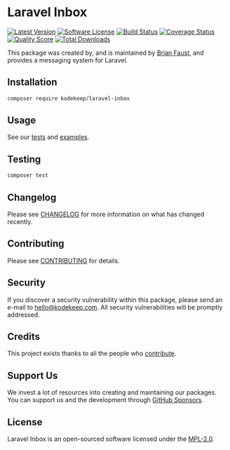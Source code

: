 # Laravel Inbox

[![Latest Version](https://badgen.net/packagist/v/kodekeep/laravel-inbox)](https://packagist.org/packages/kodekeep/laravel-inbox)
[![Software License](https://badgen.net/packagist/license/kodekeep/laravel-inbox)](https://packagist.org/packages/kodekeep/laravel-inbox)
[![Build Status](https://img.shields.io/github/workflow/status/kodekeep/laravel-inbox/run-tests?label=tests)](https://github.com/kodekeep/laravel-inbox/actions?query=workflow%3Arun-tests+branch%3Amaster)
[![Coverage Status](https://badgen.net/codeclimate/coverage/kodekeep/laravel-inbox)](https://codeclimate.com/github/kodekeep/laravel-inbox)
[![Quality Score](https://badgen.net/codeclimate/maintainability/kodekeep/laravel-inbox)](https://codeclimate.com/github/kodekeep/laravel-inbox)
[![Total Downloads](https://badgen.net/packagist/dt/kodekeep/laravel-inbox)](https://packagist.org/packages/kodekeep/laravel-inbox)

This package was created by, and is maintained by [Brian Faust](https://github.com/faustbrian), and provides a messaging system for Laravel.

## Installation

```bash
composer require kodekeep/laravel-inbox
```

## Usage

See our [tests](https://github.com/kodekeep/laravel-inbox/tree/master/tests) and [examples](https://github.com/kodekeep/laravel-inbox/tree/master/USAGE.md).

## Testing

``` bash
composer test
```

## Changelog

Please see [CHANGELOG](CHANGELOG.md) for more information on what has changed recently.

## Contributing

Please see [CONTRIBUTING](CONTRIBUTING.md) for details.

## Security

If you discover a security vulnerability within this package, please send an e-mail to hello@kodekeep.com. All security vulnerabilities will be promptly addressed.

## Credits

This project exists thanks to all the people who [contribute](../../contributors).

## Support Us

We invest a lot of resources into creating and maintaining our packages. You can support us and the development through [GitHub Sponsors](https://github.com/sponsors/faustbrian).

## License

Laravel Inbox is an open-sourced software licensed under the [MPL-2.0](LICENSE.md).
